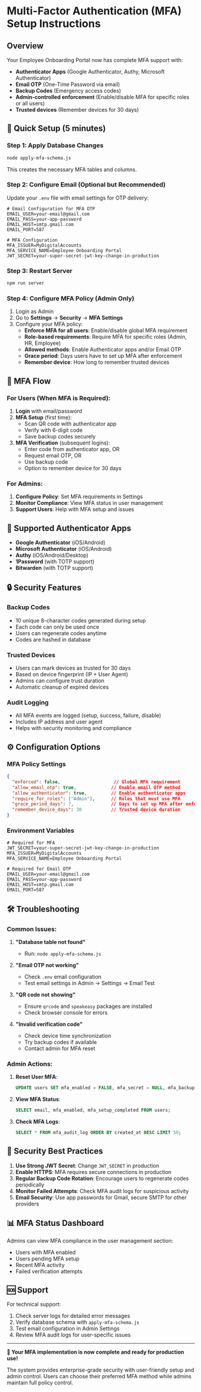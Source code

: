 # Multi-Factor Authentication (MFA) Setup Instructions

## Overview
Your Employee Onboarding Portal now has complete MFA support with:
- **Authenticator Apps** (Google Authenticator, Authy, Microsoft Authenticator)
- **Email OTP** (One-Time Password via email)
- **Backup Codes** (Emergency access codes)
- **Admin-controlled enforcement** (Enable/disable MFA for specific roles or all users)
- **Trusted devices** (Remember devices for 30 days)

## 🚀 Quick Setup (5 minutes)

### Step 1: Apply Database Changes
```bash
node apply-mfa-schema.js
```
This creates the necessary MFA tables and columns.

### Step 2: Configure Email (Optional but Recommended)
Update your `.env` file with email settings for OTP delivery:
```env
# Email Configuration for MFA OTP
EMAIL_USER=your-email@gmail.com
EMAIL_PASS=your-app-password
EMAIL_HOST=smtp.gmail.com
EMAIL_PORT=587

# MFA Configuration
MFA_ISSUER=MyDigitalAccounts
MFA_SERVICE_NAME=Employee Onboarding Portal
JWT_SECRET=your-super-secret-jwt-key-change-in-production
```

### Step 3: Restart Server
```bash
npm run server
```

### Step 4: Configure MFA Policy (Admin Only)
1. Login as Admin
2. Go to **Settings** → **Security** → **MFA Settings**
3. Configure your MFA policy:
   - **Enforce MFA for all users**: Enable/disable global MFA requirement
   - **Role-based requirements**: Require MFA for specific roles (Admin, HR, Employee)
   - **Allowed methods**: Enable Authenticator apps and/or Email OTP
   - **Grace period**: Days users have to set up MFA after enforcement
   - **Remember device**: How long to remember trusted devices

## 🔧 MFA Flow

### For Users (When MFA is Required):
1. **Login** with email/password
2. **MFA Setup** (first time):
   - Scan QR code with authenticator app
   - Verify with 6-digit code
   - Save backup codes securely
3. **MFA Verification** (subsequent logins):
   - Enter code from authenticator app, OR
   - Request email OTP, OR
   - Use backup code
   - Option to remember device for 30 days

### For Admins:
1. **Configure Policy**: Set MFA requirements in Settings
2. **Monitor Compliance**: View MFA status in user management
3. **Support Users**: Help with MFA setup and issues

## 📱 Supported Authenticator Apps
- **Google Authenticator** (iOS/Android)
- **Microsoft Authenticator** (iOS/Android)
- **Authy** (iOS/Android/Desktop)
- **1Password** (with TOTP support)
- **Bitwarden** (with TOTP support)

## 🔒 Security Features

### Backup Codes
- 10 unique 8-character codes generated during setup
- Each code can only be used once
- Users can regenerate codes anytime
- Codes are hashed in database

### Trusted Devices
- Users can mark devices as trusted for 30 days
- Based on device fingerprint (IP + User Agent)
- Admins can configure trust duration
- Automatic cleanup of expired devices

### Audit Logging
- All MFA events are logged (setup, success, failure, disable)
- Includes IP address and user agent
- Helps with security monitoring and compliance

## ⚙️ Configuration Options

### MFA Policy Settings
```json
{
  "enforced": false,                    // Global MFA requirement
  "allow_email_otp": true,             // Enable email OTP method
  "allow_authenticator": true,         // Enable authenticator apps
  "require_for_roles": ["Admin"],      // Roles that must use MFA
  "grace_period_days": 7,              // Days to set up MFA after enforcement
  "remember_device_days": 30           // Trusted device duration
}
```

### Environment Variables
```env
# Required for MFA
JWT_SECRET=your-super-secret-jwt-key-change-in-production
MFA_ISSUER=MyDigitalAccounts
MFA_SERVICE_NAME=Employee Onboarding Portal

# Required for Email OTP
EMAIL_USER=your-email@gmail.com
EMAIL_PASS=your-app-password
EMAIL_HOST=smtp.gmail.com
EMAIL_PORT=587
```

## 🛠️ Troubleshooting

### Common Issues:

1. **"Database table not found"**
   - Run: `node apply-mfa-schema.js`

2. **"Email OTP not working"**
   - Check `.env` email configuration
   - Test email settings in Admin → Settings → Email Test

3. **"QR code not showing"**
   - Ensure `qrcode` and `speakeasy` packages are installed
   - Check browser console for errors

4. **"Invalid verification code"**
   - Check device time synchronization
   - Try backup codes if available
   - Contact admin for MFA reset

### Admin Actions:

1. **Reset User MFA**:
   ```sql
   UPDATE users SET mfa_enabled = FALSE, mfa_secret = NULL, mfa_backup_codes = NULL WHERE email = 'user@example.com';
   ```

2. **View MFA Status**:
   ```sql
   SELECT email, mfa_enabled, mfa_setup_completed FROM users;
   ```

3. **Check MFA Logs**:
   ```sql
   SELECT * FROM mfa_audit_log ORDER BY created_at DESC LIMIT 50;
   ```

## 🔐 Security Best Practices

1. **Use Strong JWT Secret**: Change `JWT_SECRET` in production
2. **Enable HTTPS**: MFA requires secure connections in production
3. **Regular Backup Code Rotation**: Encourage users to regenerate codes periodically
4. **Monitor Failed Attempts**: Check MFA audit logs for suspicious activity
5. **Email Security**: Use app passwords for Gmail, secure SMTP for other providers

## 📊 MFA Status Dashboard

Admins can view MFA compliance in the user management section:
- Users with MFA enabled
- Users pending MFA setup
- Recent MFA activity
- Failed verification attempts

## 🆘 Support

For technical support:
1. Check server logs for detailed error messages
2. Verify database schema with `apply-mfa-schema.js`
3. Test email configuration in Admin Settings
4. Review MFA audit logs for user-specific issues

---

**🎉 Your MFA implementation is now complete and ready for production use!**

The system provides enterprise-grade security with user-friendly setup and admin control. Users can choose their preferred MFA method while admins maintain full policy control.